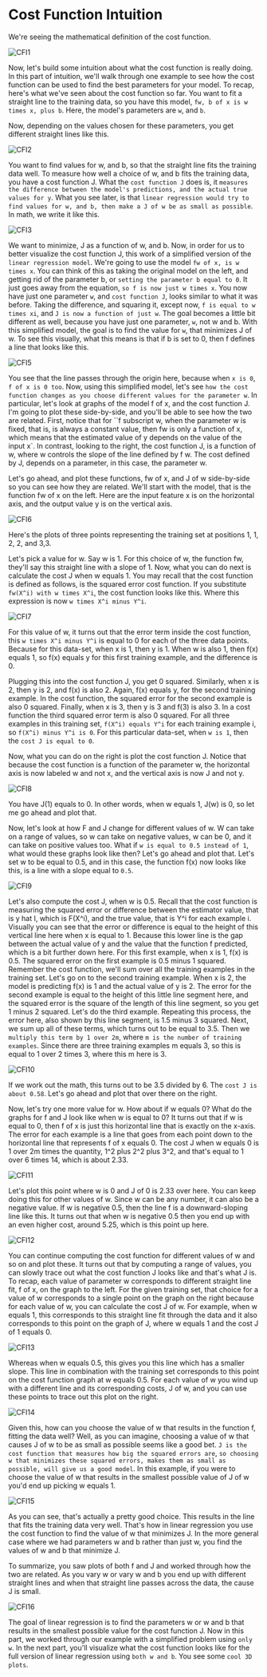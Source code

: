 # Cost Function Intuition
We're seeing the mathematical definition of the cost function.

![CFI1](./../../Assets/Supervised/CFI1.png)

Now, let's build some intuition about what the cost function is really doing. In this part of intuition, we'll walk through one example to see how the cost function can be used to find the best parameters for your model. To recap, here's what we've seen about the cost function so far. You want to fit a straight line to the training data, so you have this model, `fw, b of x is w times x, plus b`. Here, the model's parameters are `w`, and `b`.

Now, depending on the values chosen for these parameters, you get different straight lines like this.

![CFI2](./../../Assets/Supervised/CFI2.png)

You want to find values for w, and b, so that the straight line fits the training data well. To measure how well a choice of w, and b fits the training data, you have a cost function J. What the `cost function J` does is, it `measures the difference between the model's predictions, and the actual true values for y`. What you see later, is that `linear regression would try to find values for w, and b, then make a J of w be as small as possible`. In math, we write it like this.

![CFI3](./../../Assets/Supervised/CFI3.png)
<!--
![CFI4](./../../Assets/Supervised/CFI4.png) -->

We want to minimize, J as a function of w, and b. Now, in order for us to better visualize the cost function J, this work of a simplified version of the `linear regression model`. We're going to use the model `fw of x, is w times x`. You can think of this as taking the original model on the left, and getting rid of the parameter b, or `setting the parameter b equal to 0`. It just goes away from the equation, `so f is now just w times x`. You now have just one parameter `w`, and `cost function J`, looks similar to what it was before. Taking the difference, and squaring it, except now, `f is equal to w times xi`, and `J is now a function of just w`. The goal becomes a little bit different as well, because you have just one parameter, `w`, not w and b. With this simplified model, the goal is to find the value for `w`, that minimizes J of w. To see this visually, what this means is that if b is set to 0, then f defines a line that looks like this.

![CFI5](./../../Assets/Supervised/CFI5.png)

You see that the line passes through the origin here, because when `x is 0`, `f of x is 0 too`. Now, using this simplified model, let's see `how the cost function changes as you choose different values for the parameter w`. In particular, let's look at graphs of the model f of x, and the cost function J. I'm going to plot these side-by-side, and you'll be able to see how the two are related. First, notice that for ``f subscript w, when the parameter w is fixed, that is, is always a constant value, then fw is only a function of x, which means that the estimated value of y depends on the value of the input x`. In contrast, looking to the right, the cost function J, is a function of w, where w controls the slope of the line defined by f w. The cost defined by J, depends on a parameter, in this case, the parameter w.

Let's go ahead, and plot these functions, fw of x, and J of w side-by-side so you can see how they are related. We'll start with the model, that is the function fw of x on the left. Here are the input feature x is on the horizontal axis, and the output value y is on the vertical axis.

![CFI6](./../../Assets/Supervised/CFI6.png)

Here's the plots of three points representing the training set at positions 1, 1, 2, 2, and 3,3.

Let's pick a value for w. Say w is 1. For this choice of w, the function fw, they'll say this straight line with a slope of 1. Now, what you can do next is calculate the cost J when w equals 1. You may recall that the cost function is defined as follows, is the squared error cost function. If you substitute `fw(X^i) with w times X^i`, the cost function looks like this. Where this expression is now `w times X^i minus Y^i`.

![CFI7](./../../Assets/Supervised/CFI7.png)

For this value of w, it turns out that the error term inside the cost function, this `w times X^i minus Y^i` is equal to 0 for each of the three data points. Because for this data-set, when x is 1, then y is 1. When w is also 1, then f(x) equals 1, so f(x) equals y for this first training example, and the difference is 0.

Plugging this into the cost function J, you get 0 squared. Similarly, when x is 2, then y is 2, and f(x) is also 2. Again, f(x) equals y, for the second training example. In the cost function, the squared error for the second example is also 0 squared. Finally, when x is 3, then y is 3 and f(3) is also 3. In a cost function the third squared error term is also 0 squared. For all three examples in this training set, `f(X^i) equals Y^i` for each training example i, so `f(X^i) minus Y^i is 0`. For this particular data-set, when `w is 1`, then the `cost J is equal to 0`.

Now, what you can do on the right is plot the cost function J. Notice that because the cost function is a function of the parameter w, the horizontal axis is now labeled w and not x, and the vertical axis is now J and not y.

![CFI8](./../../Assets/Supervised/CFI8.png)

You have J(1) equals to 0. In other words, when w equals 1, J(w) is 0, so let me go ahead and plot that.

Now, let's look at how F and J change for different values of w. W can take on a range of values, so w can take on negative values, w can be 0, and it can take on positive values too. What if `w is equal to 0.5 instead of 1`, what would these graphs look like then? Let's go ahead and plot that. Let's set w to be equal to 0.5, and in this case, the function f(x) now looks like this, is a line with a slope equal to `0.5`.

![CFI9](./../../Assets/Supervised/CFI9.png)

Let's also compute the cost J, when w is 0.5. Recall that the cost function is measuring the squared error or difference between the estimator value, that is y hat I, which is F(X^i), and the true value, that is Y^i for each example i. Visually you can see that the error or difference is equal to the height of this vertical line here when x is equal to 1. Because this lower line is the gap between the actual value of y and the value that the function f predicted, which is a bit further down here. For this first example, when x is 1, f(x) is 0.5. The squared error on the first example is 0.5 minus 1 squared. Remember the cost function, we'll sum over all the training examples in the training set. Let's go on to the second training example. When x is 2, the model is predicting f(x) is 1 and the actual value of y is 2. The error for the second example is equal to the height of this little line segment here, and the squared error is the square of the length of this line segment, so you get 1 minus 2 squared. Let's do the third example. Repeating this process, the error here, also shown by this line segment, is 1.5 minus 3 squared. Next, we sum up all of these terms, which turns out to be equal to 3.5. Then we `multiply this term by 1 over 2m`, where `m is the number of training examples`. Since there are three training examples m equals 3, so this is equal to 1 over 2 times 3, where this m here is 3.

![CFI10](./../../Assets/Supervised/CFI10.png)

If we work out the math, this turns out to be 3.5 divided by 6. The `cost J is about 0.58`. Let's go ahead and plot that over there on the right.

Now, let's try one more value for w. How about if w equals 0? What do the graphs for f and J look like when w is equal to 0? It turns out that if w is equal to 0, then f of x is just this horizontal line that is exactly on the x-axis. The error for each example is a line that goes from each point down to the horizontal line that represents f of x equals 0. The cost J when w equals 0 is 1 over 2m times the quantity, 1^2 plus 2^2 plus 3^2, and that's equal to 1 over 6 times 14, which is about 2.33.

![CFI11](./../../Assets/Supervised/CFI11.png)

Let's plot this point where w is 0 and J of 0 is 2.33 over here. You can keep doing this for other values of w. Since w can be any number, it can also be a negative value. If w is negative 0.5, then the line f is a downward-sloping line like this. It turns out that when w is negative 0.5 then you end up with an even higher cost, around 5.25, which is this point up here.

![CFI12](./../../Assets/Supervised/CFI12.png)

You can continue computing the cost function for different values of w and so on and plot these. It turns out that by computing a range of values, you can slowly trace out what the cost function J looks like and that's what J is. To recap, each value of parameter w corresponds to different straight line fit, f of x, on the graph to the left. For the given training set, that choice for a value of w corresponds to a single point on the graph on the right because for each value of w, you can calculate the cost J of w. For example, when w equals 1, this corresponds to this straight line fit through the data and it also corresponds to this point on the graph of J, where w equals 1 and the cost J of 1 equals 0.

![CFI13](./../../Assets/Supervised/CFI13.png)

Whereas when w equals 0.5, this gives you this line which has a smaller slope. This line in combination with the training set corresponds to this point on the cost function graph at w equals 0.5. For each value of w you wind up with a different line and its corresponding costs, J of w, and you can use these points to trace out this plot on the right.

![CFI14](./../../Assets/Supervised/CFI14.png)

Given this, how can you choose the value of w that results in the function f, fitting the data well? Well, as you can imagine, choosing a value of w that causes J of w to be as small as possible seems like a good bet. `J is the cost function that measures how big the squared errors are`, `so choosing w that minimizes these squared errors, makes them as small as possible, will give us a good model`. In this example, if you were to choose the value of w that results in the smallest possible value of J of w you'd end up picking w equals 1.

![CFI15](./../../Assets/Supervised/CFI15.png)

As you can see, that's actually a pretty good choice. This results in the line that fits the training data very well. That's how in linear regression you use the cost function to find the value of w that minimizes J. In the more general case where we had parameters w and b rather than just w, you find the values of w and b that minimize J.

To summarize, you saw plots of both f and J and worked through how the two are related. As you vary w or vary w and b you end up with different straight lines and when that straight line passes across the data, the cause J is small.

![CFI16](./../../Assets/Supervised/CFI16.png)

The goal of linear regression is to find the parameters w or w and b that results in the smallest possible value for the cost function J. Now in this part, we worked through our example with a simplified problem using `only w`. In the next part, you'll visualize what the cost function looks like for the full version of linear regression using `both w and b`. You see some `cool 3D plots`.


<!-- "![CFF11](./../../Assets/Supervised/CFF11.png)" Create like this but for CFI1 to CFI16, replace both the word in parenthesis and the path after supervised/ >